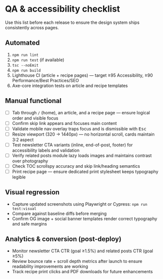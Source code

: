 # QA & accessibility checklist

Use this list before each release to ensure the design system ships consistently across pages.

## Automated

1. `npm run lint`
2. `npm run test` (if available)
3. `tsc --noEmit`
4. `npm run build`
5. Lighthouse CI (article + recipe pages) — target ≥95 Accessibility, ≥90 Performance/Best Practices/SEO
6. Axe-core integration tests on article and recipe templates

## Manual functional

- [ ] Tab through `/` (home), an article, and a recipe page — ensure logical order and visible focus
- [ ] Confirm skip link appears and focuses main content
- [ ] Validate mobile nav overlay traps focus and is dismissible with <kbd>Esc</kbd>
- [ ] Resize viewport (320 → 1440px) — no horizontal scroll, cards maintain 3:2 aspect
- [ ] Test newsletter CTA variants (inline, end-of-post, footer) for accessibility labels and validation
- [ ] Verify related posts module lazy loads images and maintains contrast over photography
- [ ] Check TOC scrollspy accuracy and skip link/heading semantics
- [ ] Print recipe page — ensure dedicated print stylesheet keeps typography legible

## Visual regression

- Capture updated screenshots using Playwright or Cypress: `npm run test:visual`
- Compare against baseline diffs before merging
- Confirm OG image + social banner templates render correct typography and safe margins

## Analytics & conversion (post-deploy)

- Monitor newsletter CTA CTR (goal ≥1.5%) and related posts CTR (goal ≥5%)
- Review bounce rate + scroll depth metrics after launch to ensure readability improvements are working
- Track recipe print clicks and PDF downloads for future enhancements
